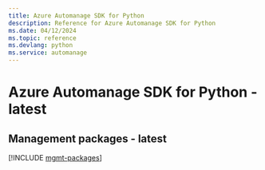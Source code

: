 ```yaml
---
title: Azure Automanage SDK for Python
description: Reference for Azure Automanage SDK for Python
ms.date: 04/12/2024
ms.topic: reference
ms.devlang: python
ms.service: automanage
---
```

# Azure Automanage SDK for Python - latest

## Management packages - latest
[!INCLUDE [mgmt-packages](automanage-mgmt-index.md)]